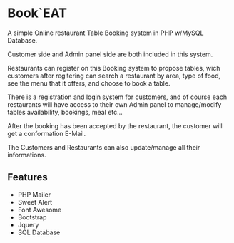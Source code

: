 
# Book`EAT

A simple Online restaurant Table Booking system in PHP w/MySQL Database. 

Customer side and Admin panel side are both included in this system.

Restaurants can register on this Booking system to propose tables, wich customers after regitering can search a restaurant by area, type of food, see the menu that it offers, and choose to book a table. 

There is a registration and login system for customers, and of course each restaurants will have access to their own Admin panel to manage/modify tables availability, bookings, meal etc...

After the booking has been accepted by the restaurant, the customer will get a conformation E-Mail.

The Customers and Restaurants can also update/manage all their informations.



## Features

- PHP Mailer
- Sweet Alert
- Font Awesome
- Bootstrap
- Jquery
- SQL Database
